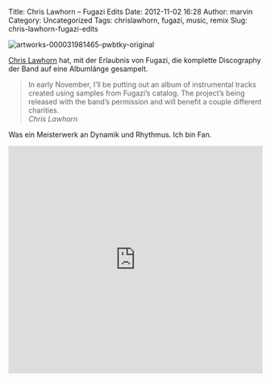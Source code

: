 Title: Chris Lawhorn – Fugazi Edits
Date: 2012-11-02 16:28
Author: marvin
Category: Uncategorized
Tags: chrislawhorn, fugazi, music, remix
Slug: chris-lawhorn-fugazi-edits

![artworks-000031981465-pwbtky-original]({filename}/images/artworks-000031981465-pwbtky-original.jpg)

[Chris Lawhorn](http://www.chrislawhorn.com/) hat, mit der Erlaubnis von
Fugazi, die komplette Discography der Band auf eine Albumlänge
gesampelt.

> In early November, I’ll be putting out an album of instrumental tracks
> created using samples from Fugazi’s catalog. The project’s being
> released with the band’s permission and will benefit a couple
> different charities.  
>  <cite>Chris Lawhorn</cite>

Was ein Meisterwerk an Dynamik und Rhythmus. Ich bin Fan.

<iframe width="100%" height="450" scrolling="no" frameborder="no" src="http://w.soundcloud.com/player/?url=http%3A%2F%2Fapi.soundcloud.com%2Fplaylists%2F2599269&amp;show_artwork=true"></iframe>

